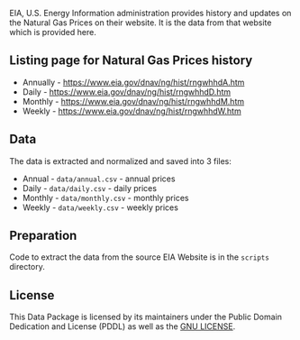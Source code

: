 EIA, U.S. Energy Information administration provides history and updates on the Natural Gas Prices on their website. It is the data from that website which is provided here.

## Listing page for Natural Gas Prices history

- Annually - https://www.eia.gov/dnav/ng/hist/rngwhhdA.htm
- Daily - https://www.eia.gov/dnav/ng/hist/rngwhhdD.htm
- Monthly - https://www.eia.gov/dnav/ng/hist/rngwhhdM.htm
- Weekly - https://www.eia.gov/dnav/ng/hist/rngwhhdW.htm

## Data

The data is extracted and normalized and saved into 3 files:

- Annual - `data/annual.csv` - annual prices
- Daily - `data/daily.csv` - daily prices
- Monthly - `data/monthly.csv` - monthly prices
- Weekly - `data/weekly.csv` - weekly prices

## Preparation

Code to extract the data from the source EIA Website is in the `scripts` directory.

## License

This Data Package is licensed by its maintainers under the Public Domain Dedication and License (PDDL) as well as the [GNU LICENSE](LICENSE).
